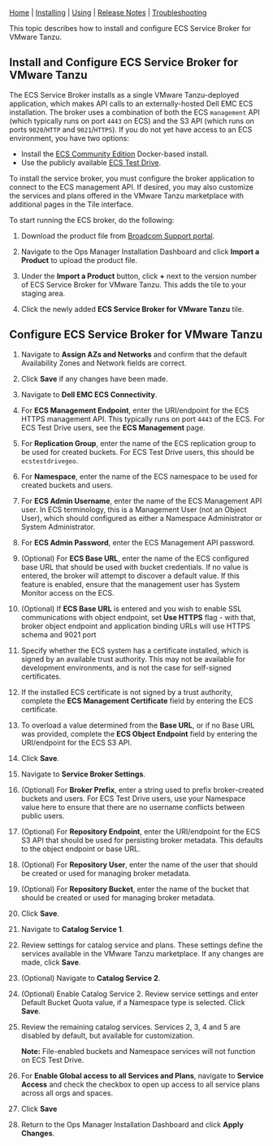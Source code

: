 [Home](index.md) | [Installing](installing.md) | [Using](usage.md) | [Release Notes](release-notes.md) | [Troubleshooting](troubleshooting.md)

This topic describes how to install and configure ECS Service Broker for VMware Tanzu.


## <a id='install'></a> Install and Configure ECS Service Broker for VMware Tanzu

The ECS Service Broker installs as a single VMware Tanzu-deployed application, which makes API calls to an externally-hosted Dell EMC ECS installation. The broker uses a combination of both the ECS `management` API (which typically runs on port `4443` on ECS) and the S3 API (which runs on ports `9020`/`HTTP` and `9021`/`HTTPS`). If you do not yet have access to an ECS environment, you have two options:

* Install the [ECS Community Edition](https://github.com/EMCECS/ECS-CommunityEdition) Docker-based install.
* Use the publicly available [ECS Test Drive](https://portal.ecstestdrive.com).

To install the service broker, you must configure the broker application to connect to the ECS management API. If desired, you may also customize the services and plans offered in the VMware Tanzu marketplace with additional pages in the Tile interface.

To start running the ECS broker, do the following:

1. Download the product file from [Broadcom Support portal](https://support.broadcom.com/group/ecx/productdownloads?subfamily=ECS%20Service%20Broker%20for%20VMware%20Tanzu).

1. Navigate to the Ops Manager Installation Dashboard and click **Import a Product** to upload the product file.

1. Under the **Import a Product** button, click **+** next to the version number of ECS Service Broker for VMware Tanzu. This adds the tile to your staging area.

1. Click the newly added **ECS Service Broker for VMware Tanzu** tile.


## <a id='install'></a> Configure ECS Service Broker for VMware Tanzu

1. Navigate to **Assign AZs and Networks** and confirm that the default Availability Zones and Network fields are correct.

1. Click **Save** if any changes have been made.

1. Navigate to **Dell EMC ECS Connectivity**.

1. For **ECS Management Endpoint**, enter the URI/endpoint for the ECS HTTPS management API. This typically runs on port `4443` of the ECS. For ECS Test Drive users, see the **ECS Management** page.

1. For **Replication Group**, enter the name of the ECS replication group to be used for created buckets. For ECS Test Drive users, this should be `ecstestdrivegeo`.

1. For **Namespace**, enter the name of the ECS namespace to be used for created buckets and users.

1. For **ECS Admin Username**, enter the name of the ECS Management API user. In ECS terminology, this is a Management User (not an Object User), which should configured as either a Namespace Administrator or System Administrator.

1. For **ECS Admin Password**, enter the ECS Management API password.

1. (Optional) For **ECS Base URL**, enter the name of the ECS configured base URL that should be used with bucket credentials. If no value is entered, the broker will attempt to discover a default value. If this feature is enabled, ensure that the management user has System Monitor access on the ECS.

1. (Optional) If **ECS Base URL** is entered and you wish to enable SSL communications with object endpoint, set **Use HTTPS** flag - with that, broker object endpoint and application binding URLs will use HTTPS schema and 9021 port

1. Specify whether the ECS system has a certificate installed, which is signed by an available trust authority. This may not be available for development environments, and is not the case for self-signed certificates.

1. If the installed ECS certificate is not signed by a trust authority, complete the **ECS Management Certificate** field by entering the ECS certificate.

1. To overload a value determined from the **Base URL**, or if no Base URL was provided, complete the **ECS Object Endpoint** field by entering the URI/endpoint for the ECS S3 API.

1. Click **Save**.

1. Navigate to **Service Broker Settings**.

1. (Optional) For **Broker Prefix**, enter a string used to prefix broker-created buckets and users. For ECS Test Drive users, use your Namespace value here to ensure that there are no username conflicts between public users.

1. (Optional) For **Repository Endpoint**, enter the URI/endpoint for the ECS S3 API that should be used for persisting broker metadata. This defaults to the object endpoint or base URL.

1. (Optional) For **Repository User**, enter the name of the user that should be created or used for managing broker metadata.

1. (Optional) For **Repository Bucket**, enter the name of the bucket that should be created or used for managing broker metadata.

1. Click **Save**.

1. Navigate to **Catalog Service 1**.

1. Review settings for catalog service and plans. These settings define the services available in the VMware Tanzu marketplace. If any changes are made, click **Save**.

1. (Optional) Navigate to **Catalog Service 2**.

1. (Optional) Enable Catalog Service 2. Review service settings and enter Default Bucket Quota value, if a Namespace type is selected. Click **Save**.

1. Review the remaining catalog services. Services 2, 3, 4 and 5 are disabled by default, but available for customization.

   <p class='note'><strong>Note:</strong> File-enabled buckets and Namespace services will not function on ECS Test Drive.</p>

1. For **Enable Global access to all Services and Plans**, navigate to **Service Access** and check the checkbox to open up access to all service plans across all orgs and spaces.

1. Click **Save**

1. Return to the Ops Manager Installation Dashboard and click **Apply Changes**.
